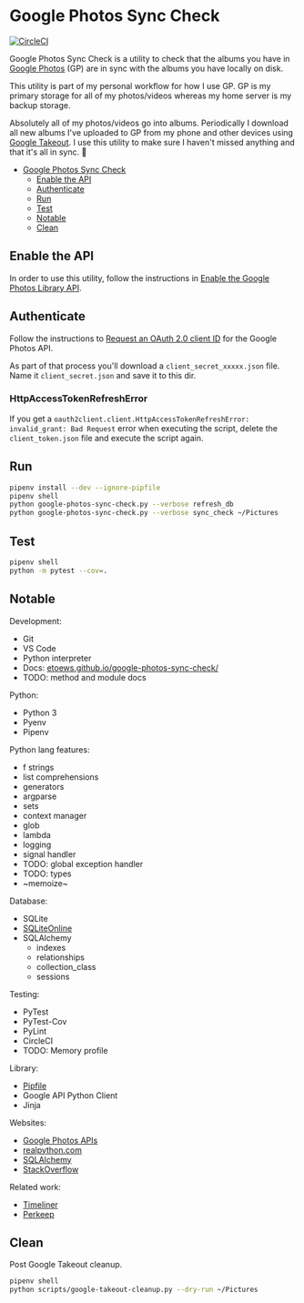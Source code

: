 # Google Photos Sync Check

[![CircleCI](https://circleci.com/gh/etoews/google-photos-sync-check.svg?style=svg)](https://circleci.com/gh/etoews/google-photos-sync-check)

Google Photos Sync Check is a utility to check that the albums you have in [Google Photos](https://photos.google.com/) (GP) are in sync with the albums you have locally on disk.

This utility is part of my personal workflow for how I use GP. GP is my primary storage for all of my photos/videos whereas my home server is my backup storage.

Absolutely all of my photos/videos go into albums. Periodically I download all new albums I've uploaded to GP from my phone and other devices using [Google Takeout](https://photos.google.com/). I use this utility to make sure I haven't missed anything and that it's all in sync. 🔁

<!-- TOC anchormode:github.com insertanchor:false -->

* [Google Photos Sync Check](#google-photos-sync-check)
  * [Enable the API](#enable-the-api)
  * [Authenticate](#authenticate)
  * [Run](#run)
  * [Test](#test)
  * [Notable](#notable)
  * [Clean](#clean)

<!-- /TOC -->


## Enable the API

In order to use this utility, follow the instructions in [Enable the Google Photos Library API](https://developers.google.com/photos/library/guides/get-started#enable-the-api).

## Authenticate

Follow the instructions to [Request an OAuth 2.0 client ID](https://developers.google.com/photos/library/guides/get-started#request-id) for the Google Photos API.

As part of that process you'll download a `client_secret_xxxxx.json` file. Name it `client_secret.json` and save it to this dir.

### HttpAccessTokenRefreshError

If you get a `oauth2client.client.HttpAccessTokenRefreshError: invalid_grant: Bad Request` error when executing the script, delete the `client_token.json` file and execute the script again.

## Run

```bash
pipenv install --dev --ignore-pipfile
pipenv shell
python google-photos-sync-check.py --verbose refresh_db
python google-photos-sync-check.py --verbose sync_check ~/Pictures
```

## Test

```bash
pipenv shell
python -m pytest --cov=.
```

## Notable

Development:
* Git
* VS Code
* Python interpreter
* Docs: [etoews.github.io/google-photos-sync-check/](https://etoews.github.io/google-photos-sync-check/)
* TODO: method and module docs

Python:
* Python 3
* Pyenv
* Pipenv

Python lang features:
* f strings
* list comprehensions
* generators
* argparse
* sets
* context manager
* glob
* lambda
* logging
* signal handler
* TODO: global exception handler
* TODO: types
* ~memoize~

Database:
* SQLite
* [SQLiteOnline](https://sqliteonline.com/)
* SQLAlchemy
  * indexes
  * relationships
  * collection_class
  * sessions

Testing:
* PyTest
* PyTest-Cov
* PyLint
* CircleCI
* TODO: Memory profile

Library:
* [Pipfile](Pipfile)
* Google API Python Client
* Jinja

Websites:
* [Google Photos APIs](https://developers.google.com/photos)
* [realpython.com](https://realpython.com/)
* [SQLAlchemy](https://docs.sqlalchemy.org/en/13/orm/tutorial.html)
* [StackOverflow](https://stackoverflow.com)

Related work:
* [Timeliner](https://github.com/mholt/timeliner)
* [Perkeep](https://perkeep.org)

## Clean

Post Google Takeout cleanup.

```bash
pipenv shell
python scripts/google-takeout-cleanup.py --dry-run ~/Pictures
```
